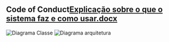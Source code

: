 


## Code of Conduct[Explicação sobre o que o sistema faz e como usar.docx](https://github.com/Isaiaz1/unasp2022Grupo6/files/9760150/Explicacao.sobre.o.que.o.sistema.faz.e.como.usar.docx)



![Diagrama Classe](https://user-images.githubusercontent.com/59181631/195211700-7ad8782a-d457-4fd6-9c1b-60089d77bd05.png)
![Diagrama arquitetura](https://user-images.githubusercontent.com/59181631/195211703-4afee853-4eff-4f90-9a6b-4d27d21e3f6c.jpeg)


